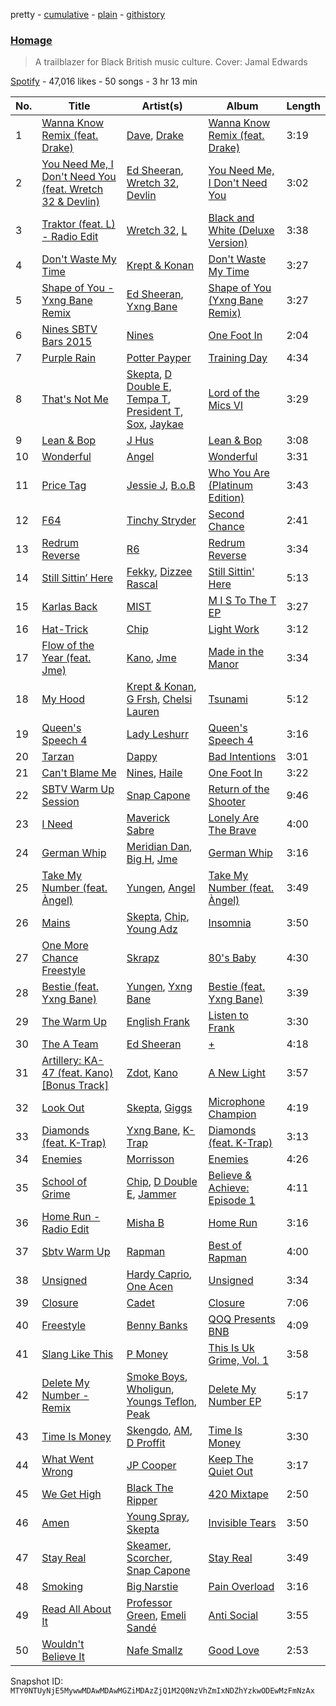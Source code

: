 pretty - [cumulative](/playlists/cumulative/37i9dQZF1DX6iFz8juuQdH.md) - [plain](/playlists/plain/37i9dQZF1DX6iFz8juuQdH) - [githistory](https://github.githistory.xyz/mackorone/spotify-playlist-archive/blob/main/playlists/plain/37i9dQZF1DX6iFz8juuQdH)

### [Homage](https://open.spotify.com/playlist/37i9dQZF1DX6iFz8juuQdH)

> A trailblazer for Black British music culture\. Cover: Jamal Edwards

[Spotify](https://open.spotify.com/user/spotify) - 47,016 likes - 50 songs - 3 hr 13 min

| No. | Title | Artist(s) | Album | Length |
|---|---|---|---|---|
| 1 | [Wanna Know Remix \(feat\. Drake\)](https://open.spotify.com/track/7bPLo5Fv7h15E2fW3g1mVQ) | [Dave](https://open.spotify.com/artist/6Ip8FS7vWT1uKkJSweANQK), [Drake](https://open.spotify.com/artist/3TVXtAsR1Inumwj472S9r4) | [Wanna Know Remix \(feat\. Drake\)](https://open.spotify.com/album/58w0f9JJztUe8vXg9C0WwD) | 3:19 |
| 2 | [You Need Me, I Don't Need You \(feat\. Wretch 32 & Devlin\)](https://open.spotify.com/track/4NNn8mWIyBqArxtQ867eIi) | [Ed Sheeran](https://open.spotify.com/artist/6eUKZXaKkcviH0Ku9w2n3V), [Wretch 32](https://open.spotify.com/artist/0T2sGLJKge2eaFmZJxX7sq), [Devlin](https://open.spotify.com/artist/7Ks3elJhSP20mD04lgiA68) | [You Need Me, I Don't Need You](https://open.spotify.com/album/2b9Zf72wY6kwvcblYXtB4q) | 3:02 |
| 3 | [Traktor \(feat\. L\) \- Radio Edit](https://open.spotify.com/track/3vRN8ZmmbU5dROagXs8WnP) | [Wretch 32](https://open.spotify.com/artist/0T2sGLJKge2eaFmZJxX7sq), [L](https://open.spotify.com/artist/6RKkv8ifCycviCLGwiiNmw) | [Black and White \(Deluxe Version\)](https://open.spotify.com/album/52AfRgDqPclEqT8lO7jeNT) | 3:38 |
| 4 | [Don't Waste My Time](https://open.spotify.com/track/340NhlJst6qemAoMq34BuA) | [Krept & Konan](https://open.spotify.com/artist/31lnFZEM6ysvjOx59VyxRE) | [Don't Waste My Time](https://open.spotify.com/album/4ZyhknE4nDmfzdwpgugCVA) | 3:27 |
| 5 | [Shape of You \- Yxng Bane Remix](https://open.spotify.com/track/31OUf7myzRshUdO8aQpEPH) | [Ed Sheeran](https://open.spotify.com/artist/6eUKZXaKkcviH0Ku9w2n3V), [Yxng Bane](https://open.spotify.com/artist/5AbLpsnTQVNB3OEadYiVrK) | [Shape of You \(Yxng Bane Remix\)](https://open.spotify.com/album/6y6RDTPqAox4sTHfy1piVX) | 3:27 |
| 6 | [Nines SBTV Bars 2015](https://open.spotify.com/track/3QwyqPWbuIQa7Gqf5U1hRs) | [Nines](https://open.spotify.com/artist/0tPKcpC8yXpfdWXFcN7Vwr) | [One Foot In](https://open.spotify.com/album/20P7AYaleRjg3IOcehylSD) | 2:04 |
| 7 | [Purple Rain](https://open.spotify.com/track/6y0ZkkmpDHPv3mYk8Mpxnc) | [Potter Payper](https://open.spotify.com/artist/7bZpYWk0ZZN7CkOeXbAY0Z) | [Training Day](https://open.spotify.com/album/12oTSGsDE0iB9kWhaBqT0o) | 4:34 |
| 8 | [That's Not Me](https://open.spotify.com/track/0cuvQQT0HME0Q9LiqUMgcK) | [Skepta](https://open.spotify.com/artist/2p1fiYHYiXz9qi0JJyxBzN), [D Double E](https://open.spotify.com/artist/6bwkMlweHsBCpI2a0C5nnN), [Tempa T](https://open.spotify.com/artist/5itdSz26wZC57bo3dhQTPq), [President T](https://open.spotify.com/artist/1jVgvfKynkRWY4SymwtOBS), [Sox](https://open.spotify.com/artist/4H2eRjo026SeirLhTBpuZi), [Jaykae](https://open.spotify.com/artist/1sLYZv95ZXwVfyGHan5w45) | [Lord of the Mics VI](https://open.spotify.com/album/1xmniMJm9TRlc0614PXUnX) | 3:29 |
| 9 | [Lean & Bop](https://open.spotify.com/track/3Pw0GqxFrLKEwTVdThYd0Q) | [J Hus](https://open.spotify.com/artist/2a0uxJgbvvIRI4GX8pYfcr) | [Lean & Bop](https://open.spotify.com/album/2C6helf8GTGXkMtK6aCjrm) | 3:08 |
| 10 | [Wonderful](https://open.spotify.com/track/4ChNZw58mP6I1KUY3bZ2GR) | [Angel](https://open.spotify.com/artist/6RIJu05yhEIYskbVgxmk3R) | [Wonderful](https://open.spotify.com/album/5KM67lcMbD8U431ho77SyM) | 3:31 |
| 11 | [Price Tag](https://open.spotify.com/track/5mvKuE9Lf9ARVXVXA32kK9) | [Jessie J](https://open.spotify.com/artist/2gsggkzM5R49q6jpPvazou), [B.o.B](https://open.spotify.com/artist/5ndkK3dpZLKtBklKjxNQwT) | [Who You Are \(Platinum Edition\)](https://open.spotify.com/album/3ga4adzUpLaS2LDcoqfs2r) | 3:43 |
| 12 | [F64](https://open.spotify.com/track/7lQLBHyCOwMYozS0qE51oT) | [Tinchy Stryder](https://open.spotify.com/artist/7h2Y48bG543JDzEed383cx) | [Second Chance](https://open.spotify.com/album/3GGh7rxiTI2MMT8o0xlBEt) | 2:41 |
| 13 | [Redrum Reverse](https://open.spotify.com/track/4t7jZtTX3mrmeM8cpzezMm) | [R6](https://open.spotify.com/artist/4SuG4WyuUZyY6GV67PgMhS) | [Redrum Reverse](https://open.spotify.com/album/18zUfwDpwcZwtEIsvTpUHV) | 3:34 |
| 14 | [Still Sittin’ Here](https://open.spotify.com/track/7jMAyXhlXiriURG2NV0sdt) | [Fekky](https://open.spotify.com/artist/0lVH4ReyYkoPMxFDzCQSgO), [Dizzee Rascal](https://open.spotify.com/artist/0gusqTJKxtU1UTmNRMHZcv) | [Still Sittin' Here](https://open.spotify.com/album/6BFSIpGl2hv15eyDB9IHRD) | 5:13 |
| 15 | [Karlas Back](https://open.spotify.com/track/5Cg7ww1v1IG2STcLi9ckGL) | [MIST](https://open.spotify.com/artist/63X1WKthLQidtqxxO2sgeq) | [M I S To The T EP](https://open.spotify.com/album/2eqagdZLO5MZGnk4lmwkxa) | 3:27 |
| 16 | [Hat\-Trick](https://open.spotify.com/track/1Obt05Xx0zDNFRRh2TmQ8n) | [Chip](https://open.spotify.com/artist/0tJCNteqwm7LmRZ6KWr8GT) | [Light Work](https://open.spotify.com/album/3POW6Oqn28XPYbXor8ocuU) | 3:12 |
| 17 | [Flow of the Year \(feat\. Jme\)](https://open.spotify.com/track/71sy4dZihQ1vkthU7DKpGy) | [Kano](https://open.spotify.com/artist/50nN8IFD4xA67fI4jYbLV4), [Jme](https://open.spotify.com/artist/4IZLJdhHCqAvT4pjn8TLH5) | [Made in the Manor](https://open.spotify.com/album/5AF0uxDdW2IKi3r8jqVgmq) | 3:34 |
| 18 | [My Hood](https://open.spotify.com/track/6pP5DPx2U8MqEhsxyKQAQ7) | [Krept & Konan](https://open.spotify.com/artist/31lnFZEM6ysvjOx59VyxRE), [G Frsh](https://open.spotify.com/artist/53Tazttwm8EIO8a8tI38QK), [Chelsi Lauren](https://open.spotify.com/artist/0UcOp5BbRUTpA9dnlXRDzH) | [Tsunami](https://open.spotify.com/album/0bkOODK2LcUmmWJCujbvud) | 5:12 |
| 19 | [Queen's Speech 4](https://open.spotify.com/track/2l4UVfs8CyBJWLqUmjekDw) | [Lady Leshurr](https://open.spotify.com/artist/1Bk2KyFVMN5PeyVyDIiLqF) | [Queen's Speech 4](https://open.spotify.com/album/6p1yAti1CrKEMHD4wzgzXI) | 3:16 |
| 20 | [Tarzan](https://open.spotify.com/track/4SSK7Jn6gsCRDc17KBb1pL) | [Dappy](https://open.spotify.com/artist/4q6hTJmeYXCwp0ivdtoSWA) | [Bad Intentions](https://open.spotify.com/album/4m5wClCWazuDIzcGQ3hYQ2) | 3:01 |
| 21 | [Can't Blame Me](https://open.spotify.com/track/4KJaSezrxiZmQfoBQUry7g) | [Nines](https://open.spotify.com/artist/0tPKcpC8yXpfdWXFcN7Vwr), [Haile](https://open.spotify.com/artist/0tuUIxmkyJOzUoJO1kdAi4) | [One Foot In](https://open.spotify.com/album/20P7AYaleRjg3IOcehylSD) | 3:22 |
| 22 | [SBTV Warm Up Session](https://open.spotify.com/track/1282uTBxNxRBRxc7Q7LTcI) | [Snap Capone](https://open.spotify.com/artist/3VPxstOu7nMAaOrD3hhUR1) | [Return of the Shooter](https://open.spotify.com/album/55Ngz3sKXDxQwH0qhiIyZI) | 9:46 |
| 23 | [I Need](https://open.spotify.com/track/4TOnziP6TsZ6dD7RzEVEqG) | [Maverick Sabre](https://open.spotify.com/artist/0ukgrNYk51TkMQr0f2Br4Q) | [Lonely Are The Brave](https://open.spotify.com/album/0GwWmKEUgzykmMXPYX93ba) | 4:00 |
| 24 | [German Whip](https://open.spotify.com/track/6T9ZqPIWm4I4vygRZwgpJv) | [Meridian Dan](https://open.spotify.com/artist/5UhqlN0em1N4hDjegJD1Lg), [Big H](https://open.spotify.com/artist/5bPMrj2JeYuaAqA807hw7I), [Jme](https://open.spotify.com/artist/4IZLJdhHCqAvT4pjn8TLH5) | [German Whip](https://open.spotify.com/album/2w1jh4sQHf253x0XspJhih) | 3:16 |
| 25 | [Take My Number \(feat\. Àngel\)](https://open.spotify.com/track/7CmpcdLcegSsqn0h83iwm2) | [Yungen](https://open.spotify.com/artist/3ijd7T9kkzgvfx1az6Z3wj), [Angel](https://open.spotify.com/artist/6RIJu05yhEIYskbVgxmk3R) | [Take My Number \(feat\. Àngel\)](https://open.spotify.com/album/0y5Y14ueR4CB2HBDvoyHYD) | 3:49 |
| 26 | [Mains](https://open.spotify.com/track/3kY7f3qkk184PsKPylIEes) | [Skepta](https://open.spotify.com/artist/2p1fiYHYiXz9qi0JJyxBzN), [Chip](https://open.spotify.com/artist/0tJCNteqwm7LmRZ6KWr8GT), [Young Adz](https://open.spotify.com/artist/396eHybVCEUr0PcED4yFga) | [Insomnia](https://open.spotify.com/album/3BZyfvmDgZFXqCGJpYt7ES) | 3:50 |
| 27 | [One More Chance Freestyle](https://open.spotify.com/track/2iBk5z1JNM0SjYJnZAg93C) | [Skrapz](https://open.spotify.com/artist/67R8l2OLqGwA9V4BKllYQY) | [80's Baby](https://open.spotify.com/album/5ahPmRn5UohSVU7Dy8MvU3) | 4:30 |
| 28 | [Bestie \(feat\. Yxng Bane\)](https://open.spotify.com/track/638s8Qi75q1pXjuH86fJX7) | [Yungen](https://open.spotify.com/artist/3ijd7T9kkzgvfx1az6Z3wj), [Yxng Bane](https://open.spotify.com/artist/5AbLpsnTQVNB3OEadYiVrK) | [Bestie \(feat\. Yxng Bane\)](https://open.spotify.com/album/7JlEQYvZ3DU78w1N2Yzb4T) | 3:39 |
| 29 | [The Warm Up](https://open.spotify.com/track/15z97NWlUTAJfJfwgs8Qnq) | [English Frank](https://open.spotify.com/artist/4dTGh2FNbVfDDyUDUHS6xe) | [Listen to Frank](https://open.spotify.com/album/2jSFtTfRC8dZjNqcd33cpx) | 3:30 |
| 30 | [The A Team](https://open.spotify.com/track/1VdZ0vKfR5jneCmWIUAMxK) | [Ed Sheeran](https://open.spotify.com/artist/6eUKZXaKkcviH0Ku9w2n3V) | [+](https://open.spotify.com/album/0W5GGnapMz0VwemQvJDqa7) | 4:18 |
| 31 | [Artillery: KA\-47 \(feat\. Kano\) \[Bonus Track\]](https://open.spotify.com/track/6Tkn18p1OjoiIVZm1ceJoW) | [Zdot](https://open.spotify.com/artist/3Vg8iAEbLFGTO3ZqPtlIsN), [Kano](https://open.spotify.com/artist/3VxxiOvTgvzZDoTqTxz6ss) | [A New Light](https://open.spotify.com/album/5sZTabKRfOKeVwjDG3SDr2) | 3:57 |
| 32 | [Look Out](https://open.spotify.com/track/4eBxXC8Gknerc35BsQ424w) | [Skepta](https://open.spotify.com/artist/2p1fiYHYiXz9qi0JJyxBzN), [Giggs](https://open.spotify.com/artist/3S0tlB4fE7ChxI2pWz8Xip) | [Microphone Champion](https://open.spotify.com/album/5pgSLDET4rMkAok3X4k0wP) | 4:19 |
| 33 | [Diamonds \(feat\. K\-Trap\)](https://open.spotify.com/track/7pJCJT5fy3xij85G754uoz) | [Yxng Bane](https://open.spotify.com/artist/5AbLpsnTQVNB3OEadYiVrK), [K\-Trap](https://open.spotify.com/artist/39XT9gMoNmMCOlvTTR273m) | [Diamonds \(feat\. K\-Trap\)](https://open.spotify.com/album/3bTKHiU5IJTQsBwIaHxweB) | 3:13 |
| 34 | [Enemies](https://open.spotify.com/track/7BgA1dRpUOToQyedqeba0v) | [Morrisson](https://open.spotify.com/artist/3bn93QEHOITZ4ARuiZdfRA) | [Enemies](https://open.spotify.com/album/72cmvi4GvvnQmNQrgJv4ZN) | 4:26 |
| 35 | [School of Grime](https://open.spotify.com/track/6LYLyj4u9h7Fdd4hj7orKZ) | [Chip](https://open.spotify.com/artist/0tJCNteqwm7LmRZ6KWr8GT), [D Double E](https://open.spotify.com/artist/6bwkMlweHsBCpI2a0C5nnN), [Jammer](https://open.spotify.com/artist/4xgV1UcvsrLM4rQrjTjwNw) | [Believe & Achieve: Episode 1](https://open.spotify.com/album/6juc7FCEHM5jrh3lfNDlVa) | 4:11 |
| 36 | [Home Run \- Radio Edit](https://open.spotify.com/track/5zmjbdUnLBADa6fLYspAjt) | [Misha B](https://open.spotify.com/artist/0cIZcRSLrI9xDci5X5VFns) | [Home Run](https://open.spotify.com/album/5hz2uryTKS0glDjQxJP9xP) | 3:16 |
| 37 | [Sbtv Warm Up](https://open.spotify.com/track/1O70qmg4WupeGWh6hKAesi) | [Rapman](https://open.spotify.com/artist/6Hsj5SMjd58bxrw7I0qfyi) | [Best of Rapman](https://open.spotify.com/album/5E1xPwWq8Ud0JHYLEERNjN) | 4:00 |
| 38 | [Unsigned](https://open.spotify.com/track/4qk6Ne4UQNOuVCJF6nWbkm) | [Hardy Caprio](https://open.spotify.com/artist/7FqkRutc4zWMrnEAUv3Xwd), [One Acen](https://open.spotify.com/artist/16plk1BhihSieDutGFbLt8) | [Unsigned](https://open.spotify.com/album/7qZmr5lS17AfgZavox2ZpG) | 3:34 |
| 39 | [Closure](https://open.spotify.com/track/0lDBLaFI3vjLBQG8suphln) | [Cadet](https://open.spotify.com/artist/1Gm0kKaDx4GH6pQF88rjSK) | [Closure](https://open.spotify.com/album/0xG2otGpbTqK7aoQdBIBr9) | 7:06 |
| 40 | [Freestyle](https://open.spotify.com/track/2q2MZ42PomWxEnOJPdjVwu) | [Benny Banks](https://open.spotify.com/artist/6VkIVwkujaxm1wSNdhjUrg) | [QOQ Presents BNB](https://open.spotify.com/album/2CUeOdRmAxrJnkBVtxPdrz) | 4:09 |
| 41 | [Slang Like This](https://open.spotify.com/track/6Ctt3tyRv1IPg4b2aNvKc0) | [P Money](https://open.spotify.com/artist/6WjX4pepHwXa85B9KMk0PY) | [This Is Uk Grime, Vol\. 1](https://open.spotify.com/album/5gmCwbvyQVxRfpgD9tipkI) | 3:58 |
| 42 | [Delete My Number \- Remix](https://open.spotify.com/track/5cskkXX1Z2xH1cfmJcXI6F) | [Smoke Boys](https://open.spotify.com/artist/0ZnmpHEiVrHpbyRqDYjnTL), [Wholigun](https://open.spotify.com/artist/6hCJqylRG4neytejaZrDZN), [Youngs Teflon](https://open.spotify.com/artist/5tdTldHOWl0iRO4jtII6tv), [Peak](https://open.spotify.com/artist/3QgcIum4pTLqH6v1WuBeKM) | [Delete My Number EP](https://open.spotify.com/album/40dPhGXVO9KnXAbU89IVFz) | 5:17 |
| 43 | [Time Is Money](https://open.spotify.com/track/4nxtJjOXqJn8SSwk5j1Emt) | [Skengdo](https://open.spotify.com/artist/3LmkRGuUav9Un8TDMjwKSg), [AM](https://open.spotify.com/artist/6qYIqnnJM4TkFtVKiqQgmm), [D Proffit](https://open.spotify.com/artist/1yPUttnkZ82L1DQ6dHlk5o) | [Time Is Money](https://open.spotify.com/album/5A67bgyrb4D2IpPXdpK7ud) | 3:30 |
| 44 | [What Went Wrong](https://open.spotify.com/track/6xuqLyh42tE6TRZ8faSJaj) | [JP Cooper](https://open.spotify.com/artist/4kYGAK2zu9EAomwj3hXkXy) | [Keep The Quiet Out](https://open.spotify.com/album/5yHLPEdRVyFd1f7crMeFXw) | 3:17 |
| 45 | [We Get High](https://open.spotify.com/track/2PZk8e4xpOI0nniI9Ds06O) | [Black The Ripper](https://open.spotify.com/artist/20vZpNNaMMmBFtVv0dIItq) | [420 Mixtape](https://open.spotify.com/album/3zgVBVuG9PBt3qXK03dEjo) | 2:50 |
| 46 | [Amen](https://open.spotify.com/track/7Jo2eo293IQHcrhqr52DpH) | [Young Spray](https://open.spotify.com/artist/1491IfXdDnzzb15csPoJuD), [Skepta](https://open.spotify.com/artist/2p1fiYHYiXz9qi0JJyxBzN) | [Invisible Tears](https://open.spotify.com/album/3ugBCALPbZICY0EVpINgFs) | 3:50 |
| 47 | [Stay Real](https://open.spotify.com/track/3krcw1tbykDXTCuVBsW6BY) | [Skeamer](https://open.spotify.com/artist/41xoRYSbjQYUo5kX40PQmj), [Scorcher](https://open.spotify.com/artist/2BYHpYwXO4zi36Tf3pEH5n), [Snap Capone](https://open.spotify.com/artist/3VPxstOu7nMAaOrD3hhUR1) | [Stay Real](https://open.spotify.com/album/7GKxcZG673RJIdi5KzkDV8) | 3:49 |
| 48 | [Smoking](https://open.spotify.com/track/2zt558rpdKoG3ObsSQP5Ec) | [Big Narstie](https://open.spotify.com/artist/4ITNzglfuGtfHgDu29GIMW) | [Pain Overload](https://open.spotify.com/album/0jAO2QToadS3N84ob0v6lc) | 3:16 |
| 49 | [Read All About It](https://open.spotify.com/track/0ThnKvHAA1FZMHCROv431s) | [Professor Green](https://open.spotify.com/artist/0oJM3iJjMdzgsd4z5VHQvw), [Emeli Sandé](https://open.spotify.com/artist/7sfgqEdoeBTjd8lQsPT3Cy) | [Anti Social](https://open.spotify.com/album/21JkyIck2ZYx6mFVmF82t8) | 3:55 |
| 50 | [Wouldn't Believe It](https://open.spotify.com/track/69NaXyzYkA80YxqifSK27T) | [Nafe Smallz](https://open.spotify.com/artist/3dKjmeRZcSUw617CoMzEA0) | [Good Love](https://open.spotify.com/album/6wBCJEnx8mfR7R1mCEEwSo) | 2:53 |

Snapshot ID: `MTY0NTUyNjE5MywwMDAwMDAwMGZiMDAzZjQ1M2Q0NzVhZmIxNDZhYzkwODEwMzFmNzAx`
